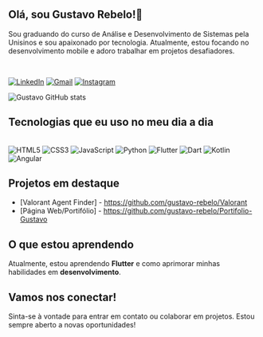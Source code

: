 ## Olá, sou Gustavo Rebelo!👋

Sou graduando do curso de Análise e Desenvolvimento de Sistemas pela Unisinos e sou apaixonado por tecnologia. Atualmente, estou focando no desenvolvimento mobile e adoro trabalhar em projetos desafiadores.

<br/>

[![LinkedIn](https://img.shields.io/badge/LinkedIn-0077B5?style=for-the-badge&logo=linkedin&logoColor=white)](https://www.linkedin.com/in/gustavo-mendes-rebelo-479108179/)
[![Gmail](https://img.shields.io/badge/Gmail-D14836?style=for-the-badge&logo=gmail&logoColor=white)](mailto:seu_email@gmail.com)
[![Instagram](https://img.shields.io/badge/Instagram-E4405F?style=for-the-badge&logo=instagram&logoColor=white)](https://www.instagram.com/gustavorebelo_?igsh=b29rM2lrZjhjMGtm&utm_source=qr)

![Gustavo GitHub stats](https://github-readme-stats.vercel.app/api?username=gustavo-rebelo&show_icons=true&theme=dracula)

## Tecnologias que eu uso no meu dia a dia

<div style="display: inline-block"><br/>
    <img src="https://img.shields.io/badge/HTML5-E34F26?style=for-the-badge&logo=html5&logoColor=white" alt="HTML5" allign="center"/>
    <img src="https://img.shields.io/badge/CSS3-1572B6?style=for-the-badge&logo=css3&logoColor=white" alt="CSS3" allign="center"/>
    <img src="https://img.shields.io/badge/JavaScript-F7DF1E?style=for-the-badge&logo=javascript&logoColor=black" alt="JavaScript" allign="center"/>
    <img src="https://img.shields.io/badge/Python-3776AB?style=for-the-badge&logo=python&logoColor=white" alt="Python" allign="center"/>
    <img src="https://img.shields.io/badge/Flutter-02569B?style=for-the-badge&logo=flutter&logoColor=white" alt="Flutter" allign="center"/>
    <img src="https://img.shields.io/badge/Dart-00BFFF?style=for-the-badge&logo=dart&logoColor=white" alt="Dart" allign="center"/>
    <img src="https://img.shields.io/badge/Kotlin-0095D5?style=for-the-badge&logo=kotlin&logoColor=white" alt="Kotlin" allign="center"/>
    <img src="https://img.shields.io/badge/Angular-DD0031?style=for-the-badge&logo=angular&logoColor=white" alt="Angular" allign="center"/>
</div>

## Projetos em destaque
- [Valorant Agent Finder] - https://github.com/gustavo-rebelo/Valorant
- [Página Web/Portifólio] - https://github.com/gustavo-rebelo/Portifolio-Gustavo

## O que estou aprendendo
Atualmente, estou aprendendo **Flutter** e como aprimorar minhas habilidades em **desenvolvimento**.

## Vamos nos conectar!
Sinta-se à vontade para entrar em contato ou colaborar em projetos. Estou sempre aberto a novas oportunidades!
